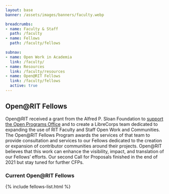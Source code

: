 ```yaml
---
layout: base
banner: /assets/images/banners/faculty.webp

breadcrumbs:
- name: Faculty & Staff
  path: /faculty
- name: Fellows
  path: /faculty/fellows

subnav:
- name: Open Work in Academia
  link: /faculty/
- name: Resources
  link: /faculty/resources
- name: Open@RIT Fellows
  link: /faculty/fellows
  active: true
---
```


## Open@RIT Fellows

Open@RIT received a grant from the Alfred P. Sloan Foundation to [support the Open Programs Office][1] and to create a LibreCorps team dedicated to expanding the use of RIT Faculty and Staff Open Work and Communities. The Open@RIT Fellows Program awards the services of that team to provide consultation and services to our Fellows dedicated to the creation or expansion of contributor communities around their projects. Open@RIT believes that this work can enhance the visibility, impact, and translation of our Fellows’ efforts. Our second Call for Proposals finished in the end of 2021 but stay tuned for further CFPs.

[1]: https://www.rit.edu/news/openrit-receives-sloan-foundation-grant-support-open-work-across-university

### Current Open@RIT Fellows

{% include fellows-list.html %}
